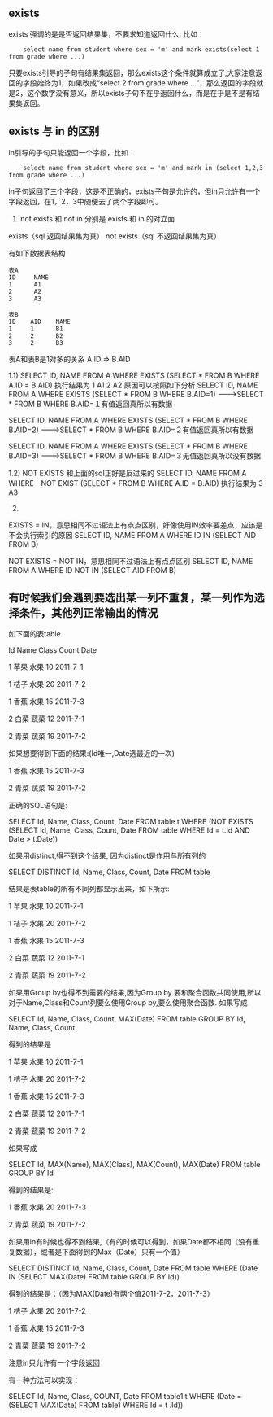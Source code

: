 ## exists
exists 强调的是是否返回结果集，不要求知道返回什么, 比如：
```
    select name from student where sex = 'm' and mark exists(select 1 from grade where ...)
```
只要exists引导的子句有结果集返回，那么exists这个条件就算成立了,大家注意返回的字段始终为1，如果改成“select 2 from grade where ...”，那么返回的字段就是2，这个数字没有意义，所以exists子句不在乎返回什么，而是在乎是不是有结果集返回。

## exists 与 in 的区别
in引导的子句只能返回一个字段，比如：
```
    select name from student where sex = 'm' and mark in (select 1,2,3 from grade where ...)  
```
in子句返回了三个字段，这是不正确的，exists子句是允许的，但in只允许有一个字段返回，在1，2，3中随便去了两个字段即可。

1) not exists 和 not in 分别是 exists 和 in 的对立面

exists（sql 返回结果集为真）
not exists（sql 不返回结果集为真）

有如下数据表结构
```
表A
ID     NAME  
1      A1
2      A2
3      A3

表B
ID    AID    NAME
1     1      B1
2     2      B2  
3     2      B3
```

表A和表B是1对多的关系 A.ID => B.AID

1.1)
SELECT ID, NAME FROM A WHERE EXISTS (SELECT * FROM B WHERE A.ID = B.AID)
执行结果为
1  A1
2  A2
原因可以按照如下分析
SELECT ID, NAME FROM A WHERE EXISTS (SELECT * FROM B WHERE B.AID=1)
--->SELECT * FROM B WHERE B.AID=１有值返回真所以有数据

SELECT ID, NAME FROM A WHERE EXISTS (SELECT * FROM B WHERE B.AID=2)
--->SELECT * FROM B WHERE B.AID=２有值返回真所以有数据

SELECT ID, NAME FROM A WHERE EXISTS (SELECT * FROM B WHERE B.AID=3)
--->SELECT * FROM B WHERE B.AID=３无值返回真所以没有数据

1.2) NOT EXISTS 和上面的sql正好是反过来的
SELECT ID, NAME FROM A WHERE　NOT EXIST (SELECT * FROM B WHERE A.ID = B.AID)
执行结果为
3  A3

2)
EXISTS = IN，意思相同不过语法上有点点区别，好像使用IN效率要差点，应该是不会执行索引的原因
SELECT ID, NAME FROM A WHERE ID IN (SELECT AID FROM B)

NOT EXISTS = NOT IN，意思相同不过语法上有点点区别
SELECT ID, NAME FROM A WHERE ID NOT IN (SELECT AID FROM B)

## 有时候我们会遇到要选出某一列不重复，某一列作为选择条件，其他列正常输出的情况

如下面的表table

Id   Name    Class   Count  Date

 1   苹果    水果    10     2011-7-1

 1   桔子    水果    20     2011-7-2

 1   香蕉    水果    15     2011-7-3

 2   白菜    蔬菜    12     2011-7-1

 2   青菜    蔬菜    19     2011-7-2

如果想要得到下面的结果:(Id唯一,Date选最近的一次)

1    香蕉    水果    15     2011-7-3

2    青菜    蔬菜    19     2011-7-2

正确的SQL语句是:

SELECT Id, Name, Class, Count, Date
FROM table t
WHERE (NOT EXISTS
          (SELECT Id, Name, Class, Count, Date FROM table 
         WHERE Id = t.Id AND Date > t.Date))

如果用distinct,得不到这个结果, 因为distinct是作用与所有列的

SELECT DISTINCT Id, Name, Class, Count, Date FROM table

结果是表table的所有不同列都显示出来，如下所示:

 1   苹果    水果    10     2011-7-1

 1   桔子    水果    20     2011-7-2

 1   香蕉    水果    15     2011-7-3

 2   白菜    蔬菜    12     2011-7-1

 2   青菜    蔬菜    19     2011-7-2

如果用Group by也得不到需要的结果,因为Group by 要和聚合函数共同使用,所以对于Name,Class和Count列要么使用Group by,要么使用聚合函数. 如果写成

SELECT Id, Name, Class, Count, MAX(Date) FROM table GROUP BY Id, Name, Class, Count

得到的结果是

 1   苹果    水果    10    2011-7-1

 1   桔子    水果    20     2011-7-2

 1   香蕉    水果    15     2011-7-3

 2   白菜    蔬菜    12     2011-7-1

 2   青菜    蔬菜    19     2011-7-2

如果写成

SELECT Id, MAX(Name), MAX(Class), MAX(Count), MAX(Date) FROM table GROUP BY Id

得到的结果是:

 1   香蕉    水果    20     2011-7-3

 2   青菜    蔬菜    19     2011-7-2

如果用in有时候也得不到结果,（有的时候可以得到，如果Date都不相同（没有重复数据），或者是下面得到的Max（Date）只有一个值）

SELECT DISTINCT Id, Name, Class, Count, Date FROM table
WHERE (Date IN
          (SELECT MAX(Date)
         FROM table
         GROUP BY Id))

得到的结果是：（因为MAX(Date)有两个值2011-7-2，2011-7-3）

 1   桔子    水果    20     2011-7-2

 1   香蕉    水果    15     2011-7-3

 2   青菜    蔬菜    19     2011-7-2

注意in只允许有一个字段返回

有一种方法可以实现：

SELECT Id, Name, Class, COUNT, Date
FROM table1 t
WHERE (Date =
          (SELECT MAX(Date)
         FROM table1
         WHERE Id = t .Id))
